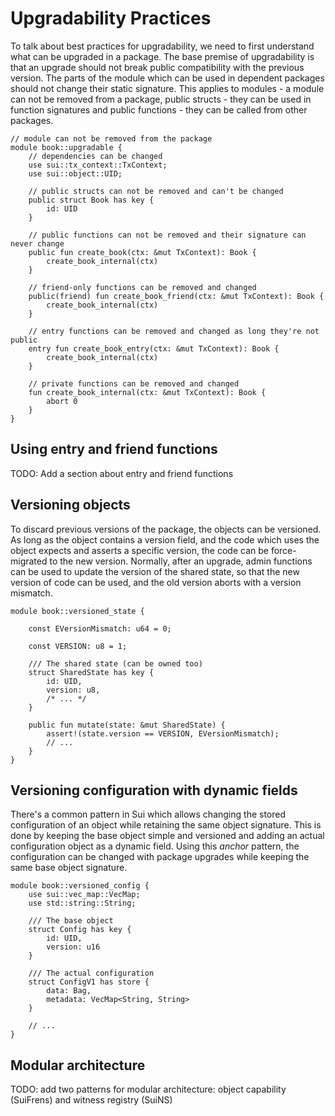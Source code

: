 # Upgradability Practices

To talk about best practices for upgradability, we need to first understand what can be upgraded in a package. The base premise of upgradability is that an upgrade should not break public compatibility with the previous version. The parts of the module which can be used in dependent packages should not change their static signature. This applies to modules - a module can not be removed from a package, public structs - they can be used in function signatures and public functions - they can be called from other packages.

```move
// module can not be removed from the package
module book::upgradable {
    // dependencies can be changed
    use sui::tx_context::TxContext;
    use sui::object::UID;

    // public structs can not be removed and can't be changed
    public struct Book has key {
        id: UID
    }

    // public functions can not be removed and their signature can never change
    public fun create_book(ctx: &mut TxContext): Book {
        create_book_internal(ctx)
    }

    // friend-only functions can be removed and changed
    public(friend) fun create_book_friend(ctx: &mut TxContext): Book {
        create_book_internal(ctx)
    }

    // entry functions can be removed and changed as long they're not public
    entry fun create_book_entry(ctx: &mut TxContext): Book {
        create_book_internal(ctx)
    }

    // private functions can be removed and changed
    fun create_book_internal(ctx: &mut TxContext): Book {
        abort 0
    }
}
```

## Using entry and friend functions

TODO: Add a section about entry and friend functions

## Versioning objects

<!-- This practice is for function version locking based on a shared state -->

To discard previous versions of the package, the objects can be versioned. As long as the object contains a version field, and the code which uses the object expects and asserts a specific version, the code can be force-migrated to the new version. Normally, after an upgrade, admin functions can be used to update the version of the shared state, so that the new version of code can be used, and the old version aborts with a version mismatch.

```move
module book::versioned_state {

    const EVersionMismatch: u64 = 0;

    const VERSION: u8 = 1;

    /// The shared state (can be owned too)
    struct SharedState has key {
        id: UID,
        version: u8,
        /* ... */
    }

    public fun mutate(state: &mut SharedState) {
        assert!(state.version == VERSION, EVersionMismatch);
        // ...
    }
}
```

## Versioning configuration with dynamic fields

<!-- This practice is for versioning the contents / structure of objects -->

There's a common pattern in Sui which allows changing the stored configuration of an object while retaining the same object signature. This is done by keeping the base object simple and versioned and adding an actual configuration object as a dynamic field. Using this *anchor* pattern, the configuration can be changed with package upgrades while keeping the same base object signature.

```move
module book::versioned_config {
    use sui::vec_map::VecMap;
    use std::string::String;

    /// The base object
    struct Config has key {
        id: UID,
        version: u16
    }

    /// The actual configuration
    struct ConfigV1 has store {
        data: Bag,
        metadata: VecMap<String, String>
    }

    // ...
}
```

## Modular architecture

TODO: add two patterns for modular architecture: object capability (SuiFrens) and witness registry (SuiNS)
